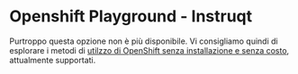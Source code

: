# Openshift Playground - Instruqt

Purtroppo questa opzione non è più disponibile. Vi consigliamo quindi di esplorare i metodi di [utilzzo di OpenShift senza installazione e senza costo](../README.md), attualmente supportati.
